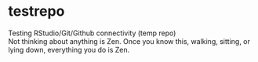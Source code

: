 # testrepo
Testing RStudio/Git/Github connectivity (temp repo)  
Not thinking about anything is Zen.
Once you know this, walking, sitting, or lying down, everything you do is Zen.
